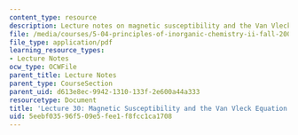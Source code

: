 ```yaml
---
content_type: resource
description: Lecture notes on magnetic susceptibility and the Van Vleck equation.
file: /media/courses/5-04-principles-of-inorganic-chemistry-ii-fall-2008/5eebf03596f509e5fee1f8fcc1ca1708_lecture_30.pdf
file_type: application/pdf
learning_resource_types:
- Lecture Notes
ocw_type: OCWFile
parent_title: Lecture Notes
parent_type: CourseSection
parent_uid: d613e8ec-9942-1310-133f-2e600a44a333
resourcetype: Document
title: 'Lecture 30: Magnetic Susceptibility and the Van Vleck Equation'
uid: 5eebf035-96f5-09e5-fee1-f8fcc1ca1708
---
```


